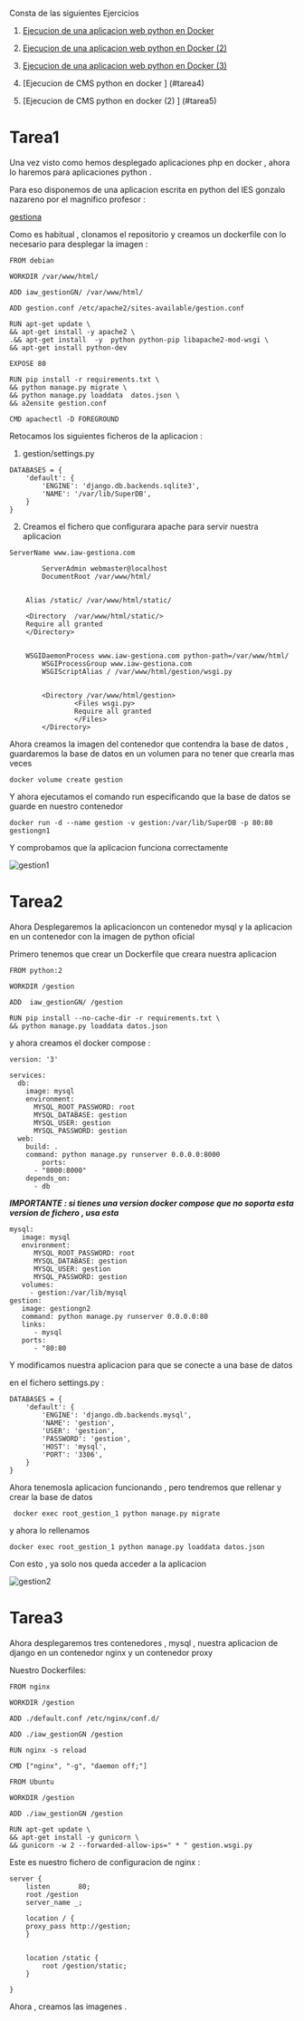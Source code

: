 Consta de las siguientes Ejercicios

1. [Ejecucion de una aplicacion web python en Docker ](#tarea1)

2. [Ejecucion de una aplicacion web python  en Docker (2) ](#tarea2)

3. [Ejecucion de una aplicacion web python en Docker (3)](#tarea3)

4. [Ejecucion de CMS python en docker ] (#tarea4)

5. [Ejecucion de CMS python  en docker  (2) ] (#tarea5)

# Tarea1 

Una vez visto como hemos desplegado aplicaciones php en docker , ahora lo haremos para aplicaciones python .

Para eso disponemos de una aplicacion escrita en python del IES gonzalo nazareno por el magnifico profesor :

[gestiona](https://github.com/josedom24/gestion)


Como es habitual , clonamos el repositorio y creamos un dockerfile con lo necesario para desplegar la imagen :
~~~
FROM debian

WORKDIR /var/www/html/

ADD iaw_gestionGN/ /var/www/html/

ADD gestion.conf /etc/apache2/sites-available/gestion.conf 

RUN apt-get update \
&& apt-get install -y apache2 \
.&& apt-get install  -y  python python-pip libapache2-mod-wsgi \
&& apt-get install python-dev

EXPOSE 80

RUN pip install -r requirements.txt \
&& python manage.py migrate \
&& python manage.py loaddata  datos.json \
&& a2ensite gestion.conf 

CMD apachectl -D FOREGROUND
~~~

Retocamos los siguientes ficheros de la aplicacion :
1. gestion/settings.py
~~~
DATABASES = {
    'default': {
        'ENGINE': 'django.db.backends.sqlite3',
        'NAME': '/var/lib/SuperDB',
    }
}
~~~

2. Creamos el fichero que configurara apache para servir nuestra aplicacion
~~~
ServerName www.iaw-gestiona.com

        ServerAdmin webmaster@localhost
        DocumentRoot /var/www/html/


	Alias /static/ /var/www/html/static/

	<Directory  /var/www/html/static/>
	Require all granted
	</Directory>

	
	WSGIDaemonProcess www.iaw-gestiona.com python-path=/var/www/html/
        WSGIProcessGroup www.iaw-gestiona.com
        WSGIScriptAlias / /var/www/html/gestion/wsgi.py

	
        <Directory /var/www/html/gestion>
                <Files wsgi.py>
                Require all granted
                </Files>
        </Directory>
~~~ 

Ahora creamos la imagen del contenedor que contendra la base de datos , guardaremos la base de datos en un volumen para no tener que crearla mas veces 
~~~
docker volume create gestion
~~~

Y ahora ejecutamos el comando run especificando que la base de datos se guarde en nuestro contenedor 
~~~
docker run -d --name gestion -v gestion:/var/lib/SuperDB -p 80:80  gestiongn1 
~~~

Y comprobamos que la aplicacion funciona correctamente 

![gestion1](capturas/gestion1.png) 



# Tarea2 

Ahora Desplegaremos la aplicacioncon un contenedor mysql y la aplicacion en un contenedor con la imagen de python oficial 


Primero tenemos que crear un Dockerfile que creara nuestra aplicacion

~~~
FROM python:2

WORKDIR /gestion

ADD  iaw_gestionGN/ /gestion

RUN pip install --no-cache-dir -r requirements.txt \
&& python manage.py loaddata datos.json

~~~

y ahora creamos el docker compose :

~~~
version: '3'

services:
  db:
    image: mysql
    environment:
      MYSQL_ROOT_PASSWORD: root
      MYSQL_DATABASE: gestion 
      MYSQL_USER: gestion
      MYSQL_PASSWORD: gestion
  web:
    build: .
    command: python manage.py runserver 0.0.0.0:8000
        ports:
      - "8000:8000"
    depends_on:
      - db
~~~

***IMPORTANTE : si tienes una version docker compose que no soporta esta version de fichero , usa esta***
~~~
mysql:
   image: mysql
   environment:
      MYSQL_ROOT_PASSWORD: root
      MYSQL_DATABASE: gestion
      MYSQL_USER: gestion
      MYSQL_PASSWORD: gestion
   volumes:
     - gestion:/var/lib/mysql
gestion:
   image: gestiongn2
   command: python manage.py runserver 0.0.0.0:80
   links:
      - mysql
   ports:
      - "80:80
~~~


Y modificamos nuestra aplicacion para que se conecte a una base de datos 

en el fichero settings.py :

~~~
DATABASES = {
    'default': {
        'ENGINE': 'django.db.backends.mysql',
        'NAME': 'gestion',
        'USER': 'gestion',
        'PASSWORD': 'gestion',
        'HOST': 'mysql',
        'PORT': '3306',
    }
}
~~~

Ahora tenemosla aplicacion funcionando , pero tendremos que rellenar y crear la base de datos 

~~~
 docker exec root_gestion_1 python manage.py migrate
~~~

y ahora lo rellenamos
~~~
docker exec root_gestion_1 python manage.py loaddata datos.json
~~~

Con esto , ya solo nos queda acceder a la aplicacion 

![gestion2](capturas/gestion2.png)



# Tarea3

Ahora desplegaremos tres contenedores , mysql , nuestra aplicacion de django en un contenedor nginx  y un contenedor proxy 

Nuestro Dockerfiles:

~~~
FROM nginx

WORKDIR /gestion

ADD ./default.conf /etc/nginx/conf.d/

ADD ./iaw_gestionGN /gestion

RUN nginx -s reload

CMD ["nginx", "-g", "daemon off;"]
~~~

~~~
FROM Ubuntu

WORKDIR /gestion

ADD ./iaw_gestionGN /gestion

RUN apt-get update \
&& apt-get install -y gunicorn \
&& gunicorn -w 2 --forwarded-allow-ips=" * " gestion.wsgi.py
~~~
 
Este es nuestro fichero de configuracion de nginx :
~~~
server {
    listen       80;
    root /gestion
    server_name _; 

    location / {
	proxy_pass http://gestion;
    }


    location /static {
        root /gestion/static;
    }
	
}
~~~

 Ahora , creamos las imagenes .
